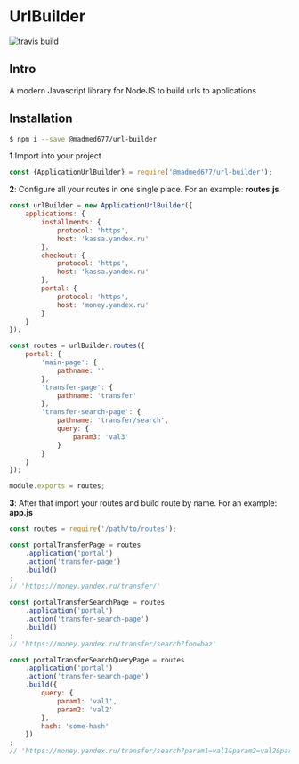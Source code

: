 # UrlBuilder
[![travis build](https://img.shields.io/travis/MadMed677/-madmed677-url-builder.svg?style=flat-square)](https://travis-ci.org/MadMed677/-madmed677-url-builder)

## Intro
A modern Javascript library for NodeJS to build urls to applications

## Installation
```bash
$ npm i --save @madmed677/url-builder
```

__1__ Import into your project
```js
const {ApplicationUrlBuilder} = require('@madmed677/url-builder');
```

__2__: Configure all your routes in one single place. For an example: __routes.js__
```js
const urlBuilder = new ApplicationUrlBuilder({
    applications: {
        installments: {
            protocol: 'https',
            host: 'kassa.yandex.ru'
        },
        checkout: {
            protocol: 'https',
            host: 'kassa.yandex.ru'
        },
        portal: {
            protocol: 'https',
            host: 'money.yandex.ru'
        }
    }
});

const routes = urlBuilder.routes({
    portal: {
        'main-page': {
            pathname: ''
        },
        'transfer-page': {
            pathname: 'transfer'
        },
        'transfer-search-page': {
            pathname: 'transfer/search',
            query: {
                param3: 'val3'
            }
        }
    }
});

module.exports = routes;
```

__3__: After that import your routes and build route by name. For an example: __app.js__
```js
const routes = require('/path/to/routes');

const portalTransferPage = routes
    .application('portal')
    .action('transfer-page')
    .build()
;
// 'https://money.yandex.ru/transfer/'

const portalTransferSearchPage = routes
    .application('portal')
    .action('transfer-search-page')
    .build()
;
// 'https://money.yandex.ru/transfer/search?foo=baz'

const portalTransferSearchQueryPage = routes
    .application('portal')
    .action('transfer-search-page')
    .build({
        query: {
            param1: 'val1',
            param2: 'val2'
        },
        hash: 'some-hash'
    })
;
// 'https://money.yandex.ru/transfer/search?param1=val1&param2=val2&param3=val3#some-hash'
```
